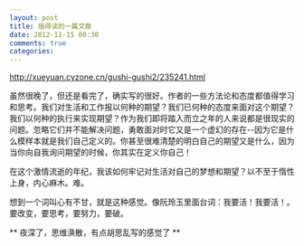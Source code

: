 ```yaml
---
layout: post
title: 值得读的一篇文章
date: 2012-11-15 00:30
comments: true
categories: 
---
```


http://xueyuan.cyzone.cn/gushi-gushi2/235241.html

虽然很晚了，但还是看完了，确实写的很好。作者的一些方法论和态度都值得学习和思考。我们对生活和工作报以何种的期望？我们已何种的态度来面对这个期望？我们以何种的执行来实现期望？作为我们即将踏入而立之年的人来说都是很现实的问题。忽略它们并不能解决问题，勇敢面对时它又是一个虚幻的存在--因为它是什么模样本就是我们自己定义的。你甚至很难清楚的明白自己的期望又是什么，因为当你向自我询问期望的时候，你其实在定义你自己！

在这个激情流逝的年纪，我该如何牢记对生活对自己的梦想和期望？以不至于惰性上身，内心麻木。难。

想到一个词叫心有不甘，就是这种感觉。像阮玲玉里面台词：我要活！我要活！。要改变，要思考，要努力，要破。

** 夜深了，思维涣散，有点胡思乱写的感觉了 **



